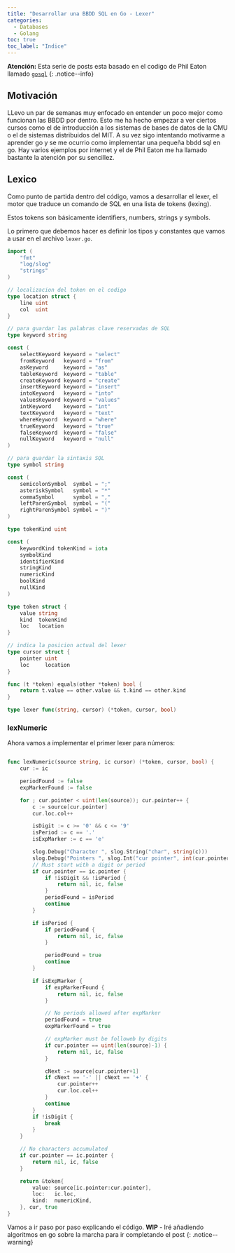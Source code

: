 ```yaml
---
title: "Desarrollar una BBDD SQL en Go - Lexer"
categories: 
  - Databases
  - Golang
toc: true
toc_label: "Indice"
---
```


**Atención:** Esta serie de posts esta basado en el codigo de Phil Eaton llamado [`gosql`](https://github.com/eatonphil/gosql/tree/master)
{: .notice--info}

## Motivación

LLevo un par de semanas muy enfocado en entender un poco mejor como funcionan las BBDD por dentro. Esto me ha hecho empezar a ver ciertos cursos como el de introducción a los sistemas de bases de datos de la CMU o el de sistemas distribuidos del MIT.
A su vez sigo intentando motivarme a aprender go y se me ocurrio como implementar una pequeña bbdd sql en go. Hay varios ejemplos por internet y el de Phil Eaton me ha llamado bastante la atención por su sencillez.

## Lexico

Como punto de partida dentro del código, vamos a desarrollar el lexer, el motor que traduce un comando de SQL en una lista de tokens (lexing).

Estos tokens son básicamente identifiers, numbers, strings y symbols.

Lo primero que debemos hacer es definir los tipos y constantes que vamos a usar en el archivo `lexer.go`.

```go
import (
	"fmt"
	"log/slog"
	"strings"
)

// localizacion del token en el codigo
type location struct {
	line uint
	col  uint
}

// para guardar las palabras clave reservadas de SQL
type keyword string

const (
	selectKeyword keyword = "select"
	fromKeyword   keyword = "from"
	asKeyword     keyword = "as"
	tableKeyword  keyword = "table"
	createKeyword keyword = "create"
	insertKeyword keyword = "insert"
	intoKeyword   keyword = "into"
	valuesKeyword keyword = "values"
	intKeyword    keyword = "int"
	textKeyword   keyword = "text"
	whereKeyword  keyword = "where"
	trueKeyword   keyword = "true"
	falseKeyword  keyword = "false"
	nullKeyword   keyword = "null"
)

// para guardar la sintaxis SQL
type symbol string

const (
	semicolonSymbol  symbol = ";"
	asteriskSymbol   symbol = "*"
	commaSymbol      symbol = ","
	leftParenSymbol  symbol = "("
	rightParenSymbol symbol = ")"
)

type tokenKind uint

const (
	keywordKind tokenKind = iota
	symbolKind
	identifierKind
	stringKind
	numericKind
	boolKind
	nullKind
)

type token struct {
	value string
	kind  tokenKind
	loc   location
}

// indica la posicion actual del lexer
type cursor struct {
	pointer uint
	loc     location
}

func (t *token) equals(other *token) bool {
	return t.value == other.value && t.kind == other.kind
}

type lexer func(string, cursor) (*token, cursor, bool)
```

### lexNumeric

Ahora vamos a implementar el primer lexer para números:

``` go

func lexNumeric(source string, ic cursor) (*token, cursor, bool) {
	cur := ic

	periodFound := false
	expMarkerFound := false

	for ; cur.pointer < uint(len(source)); cur.pointer++ {
		c := source[cur.pointer]
		cur.loc.col++

		isDigit := c >= '0' && c <= '9'
		isPeriod := c == '.'
		isExpMarker := c == 'e'

		slog.Debug("Character ", slog.String("char", string(c)))
		slog.Debug("Pointers ", slog.Int("cur pointer", int(cur.pointer)), slog.Int("ic pointer", int(ic.pointer)))
		// Must start with a digit or period
		if cur.pointer == ic.pointer {
			if !isDigit && !isPeriod {
				return nil, ic, false
			}
			periodFound = isPeriod
			continue
		}

		if isPeriod {
			if periodFound {
				return nil, ic, false
			}

			periodFound = true
			continue
		}

		if isExpMarker {
			if expMarkerFound {
				return nil, ic, false
			}

			// No periods allowed after expMarker
			periodFound = true
			expMarkerFound = true

			// expMarker must be followeb by digits
			if cur.pointer == uint(len(source)-1) {
				return nil, ic, false
			}

			cNext := source[cur.pointer+1]
			if cNext == '-' || cNext == '+' {
				cur.pointer++
				cur.loc.col++
			}
			continue
		}
		if !isDigit {
			break
		}
	}

	// No characters accumulated
	if cur.pointer == ic.pointer {
		return nil, ic, false
	}

	return &token{
		value: source[ic.pointer:cur.pointer],
		loc:   ic.loc,
		kind:  numericKind,
	}, cur, true
}

```

Vamos a ir paso por paso explicando el código.
**WIP** - Iré añadiendo algoritmos en go sobre la marcha para ir completando el post
{: .notice--warning}